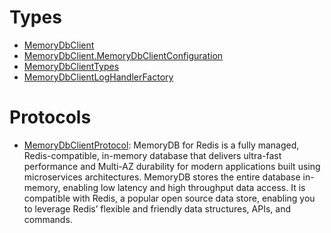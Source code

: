 # Types

  - [MemoryDbClient](/aws-sdk-swift/reference/0.x/AWSMemoryDB/MemoryDbClient)
  - [MemoryDbClient.MemoryDbClientConfiguration](/aws-sdk-swift/reference/0.x/AWSMemoryDB/MemoryDbClient_MemoryDbClientConfiguration)
  - [MemoryDbClientTypes](/aws-sdk-swift/reference/0.x/AWSMemoryDB/MemoryDbClientTypes)
  - [MemoryDbClientLogHandlerFactory](/aws-sdk-swift/reference/0.x/AWSMemoryDB/MemoryDbClientLogHandlerFactory)

# Protocols

  - [MemoryDbClientProtocol](/aws-sdk-swift/reference/0.x/AWSMemoryDB/MemoryDbClientProtocol):
    MemoryDB for Redis is a fully managed, Redis-compatible, in-memory database that delivers ultra-fast performance and Multi-AZ durability for modern applications built using microservices architectures. MemoryDB stores the entire database in-memory, enabling low latency and high throughput data access. It is compatible with Redis, a popular open source data store, enabling you to leverage Redis’ flexible and friendly data structures, APIs, and commands.
